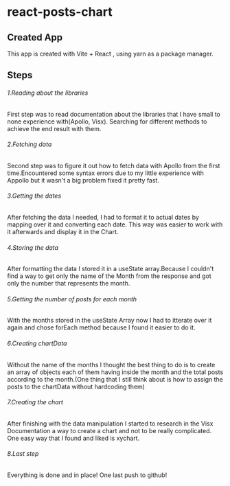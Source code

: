 # react-posts-chart

## Created App

This app is created with Vite + React , using yarn as a package manager.

## Steps

###### 1.Reading about the libraries

First step was to read documentation about the libraries that I have small to none experience with(Apollo, Visx).
Searching for different methods to achieve the end result with them.

###### 2.Fetching data

Second step was to figure it out how to fetch data with Apollo from the first time.Encountered some syntax errors due to my little experience with Appollo
but it wasn't a big problem fixed it pretty fast.

###### 3.Getting the dates

After fetching the data I needed, I had to format it to actual dates by mapping over it and converting each date.
This way was easier to work with it afterwards and display it in the Chart.

###### 4.Storing the data

After formatting the data I stored it in a useState array.Because I couldn't find a way to get only the name of the Month from the response and got only the number that represents the month.

###### 5.Getting the number of posts for each month

With the months stored in the useState Array now I had to itterate over it again and chose forEach method because I found it easier to do it.

###### 6.Creating chartData

Without the name of the months I thought the best thing to do is to create an array of objects each of them having inside the month and the
total posts according to the month.(One thing that I still think about is how to assign the posts to the chartData without hardcoding them)

###### 7.Creating the chart

After finishing with the data manipulation I started to research in the Visx Documentation a way to create a chart and not to be really complicated.
One easy way that I found and liked is xychart.

###### 8.Last step

Everything is done and in place!
One last push to github!
